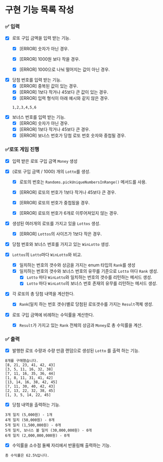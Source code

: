 # 구현 기능 목록 작성

### ✅ 입력

- [x] 로또 구입 금액을 입력 받는 기능.
    - [x] [ERROR] 숫자가 아닌 경우.
    - [x] [ERROR] 1000원 보다 작을 경우.
    - [x] [ERROR] 1000으로 나눠 떨어지는 값이 아닌 경우.
  

- [x] 당첨 번호를 입력 받는 기능.
    - [x] [ERROR] 중복된 값이 있는 경우.
    - [x] [ERROR] 1보다 작거나 45보다 큰 값이 있는 경우.
    - [x] [ERROR] 입력 형식이 아래 예시와 같지 않은 경우.
     ```text
     1,2,3,4,5,6
     ```
- [x] 보너스 번호를 입력 받는 기능.
    - [x] [ERROR] 숫자가 아닌 경우.
    - [x] [ERROR] 1보다 작거나 45보다 큰 경우.
    - [x] [ERROR] 보너스 번호가 당첨 로또 번호 숫자와 중첩될 경우.

### ✅로또 게임 진행
- [x] 입력 받은 로또 구입 금액  `Money` 생성


- [x] (로또 구입 금액 / 1000) 개의 `Lotto`를 생성.
    - [x] 로또의 번호는 `Randoms.pickUniqueNumbersInRange()` 메서드를 사용.
    - [x] [ERROR] 로또의 번호가 1보다 작거나 45보다 큰 경우.
    - [x] [ERROR] 로또의 번호가 중첩됬을 경우.
    - [x] [ERROR] 로또의 번호가 6개로 이루어져있지 않는 경우.


- [x] 생성된 여러개의 로또를 가지고 있을 `Lottos` 생성.
    - [x] [ERROR] `Lottos`의 사이즈가 1보다 작은 경우.


- [x] 당첨 번호와 보너스 번호를 가지고 있는 `WinLotto` 생성.
    

- [x] `Lottos`의  `Lotto`마다 `WinLotto`와 비교.
    - [x] 일치하는 번호의 갯수와 상금을 가지는 enum 타입의 `Rank`를 생성
    - [x] 일치하는 번호의 갯수와 보너스 번호의 유무를 기준으로 `Lotto` 마다 `Rank` 생성. 
      - [x] `Lotto` 마다 `WinLotto`와 일치하는 번호의 갯수를 리턴하는 메서드 생성.
      - [x] `Lotto` 마다 `WinLotto`의 보너스 번호 존재의 유무를 리턴하는 메서드 생성.

- [x] 각 로또의 총 당첨 내역을 계산한다.
    - [x] `Rank`(일치 하는 번호 갯수)별로 당첨된 로또갯수를 가지는 `Result`객체 생성. 

    
- [x] 로또 구입 금액에 비례하는 수익률을 계산한다.
    - [x] `Result`가 가지고 있는 `Rank` 전체의 상금과 `Money`로 총 수익률을 계산.
### ✅ 출력

- [x] 발행한 로또 수량과 수량 만큼 랜덤으로 생성된 `Lotto` 를 출력 하는 기능.

```text
8개를 구매했습니다.
[8, 21, 23, 41, 42, 43] 
[3, 5, 11, 16, 32, 38] 
[7, 11, 16, 35, 36, 44] 
[1, 8, 11, 31, 41, 42] 
[13, 14, 16, 38, 42, 45] 
[7, 11, 30, 40, 42, 43] 
[2, 13, 22, 32, 38, 45] 
[1, 3, 5, 14, 22, 45]
```

- [x] 당첨 내역을 출력하는 기능.

```text
3개 일치 (5,000원) - 1개
4개 일치 (50,000원) - 0개
5개 일치 (1,500,000원) - 0개
5개 일치, 보너스 볼 일치 (30,000,000원) - 0개
6개 일치 (2,000,000,000원) - 0개
```

- [x] 수익률을 소수점 둘째 자리에서 반올림해 출력하는 기능.

```text
총 수익률은 62.5%입니다.
```
